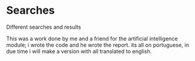 # Searches
Different searches and results

This was a work done by me and a friend for the artificial intelligence module; i wrote the code and he wrote the report.
its all on portuguese, in due time i will make a version with all translated to english.
